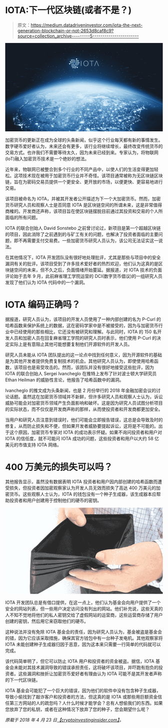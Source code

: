 # IOTA:下一代区块链(或者不是？)

> 原文：<https://medium.datadriveninvestor.com/iota-the-next-generation-blockchain-or-not-2653d8caf8c9?source=collection_archive---------5----------------------->

![](img/eb0832a4ab65d52163dbfaaea1c5294c.png)

加密货币的更新正在成为全球的头条新闻，似乎这个行业每天都有新的事情发生。数字硬币爱好者认为，未来还会有更多，该行业将继续增长，最终改变传统货币的交易方式。也许我们不需要等待太久，因为未来已经到来。专家认为，将物联网(IoT)融入加密货币技术是一个绝妙的想法。

近年来，物联网已被整合到多个行业的不同产品中，以使人们的生活变得更加轻松。这项技术现在被用于加密货币行业并不奇怪。该项目通常被称为无区块链区块链，旨在为密码交易员提供一个更安全、更开放的市场，以便更快、更容易地进行交易。

该项目被命名为 IOTA，并被其开发者公开描述为下一个大加密货币。然而，加密货币研究人员和观察人士是否同意 IOTA 是区块链空间的所谓未来，这是非常值得商榷的。开发商还声称，该项目旨在使区块链摆脱目前通过其投资和交易的个人所面临的所有问题。

IOTA 的联合创始人 David Sonstebo 之前曾讨论过，新项目是第一个超越区块链的项目，因此消除了之前遇到的与矿工有关的问题，也解决了投资者面临的主要问题，即不再需要支付交易费。一些加密货币研究人员认为，该公司无法证实这一说法。

在其他情况下，IOTA 开发团队没有很好地处理批评，尤其是那些与项目中的安全漏洞有关的批评。该项目受到了许多技术爱好者的热烈欢迎，他们认为这真的是区块链空间的未来，但不久之后，负面情绪开始蔓延。据报道，对 IOTA 技术的负面评论始于去年 9 月，此前麻省理工学院运营的 DCI(数字货币倡议)的一组研究人员发现了他们认为 IOTA 代码中的一个漏洞。

# IOTA 编码正确吗？

据报道，研究人员认为，该项目的开发人员使用了一种内部创建的名为 P-Curl 的哈希函数来保护系统上的数据，这在密码学家中是不被接受的，因为与加密货币行业中已经使用的那些相比，它还没有被研究和理解。与此同时，IOTA 的 150 名开发人员和加密人员在回复麻省理工学院的研究人员时表示，他们使用 P-Curl 的决定实际上是有意阻止其他可能想要复制他们开源软件的开发人员。

研究人员未能从 IOTA 团队提出的这一论点中找到任何意义，因为开源软件的基础是为其他开发者提供免费复制技术的机会。其他研究人员认为，即使使用哈希函数，该项目也是易受攻击的。然而，该团队并没有很好地接受这些批评，因为 IOTA 的联合创始人 Sergei Ivancheglo 在推特上发布了针对波士顿大学研究员 Ethan Heilman 的威胁性言论，他报告了哈希函数中的漏洞。

Ivancheglo 的推文成为头条新闻，也是 2 月份举行的 2018 年金融加密会议的讨论话题。虽然这在加密货币领域并不新鲜，但许多研究人员和观察人士认为，诉讼威胁可能会对加密货币领域产生负面影响和破坏。这是因为研究人员试图分析项目的实际状态，而不仅仅是开发商声称的那样，从而使投资者和开发商都更加安全。

当用户和研究人员注意到错误时，他们可能会立即报告错误，这总是会导致及时的修复，从而防止损失和不便，但如果开发者威胁要提起诉讼，这将是不可能的。出于这个原因，加密货币专家对 IOTA 的成功表示怀疑。如果不询问投资者和用户对 IOTA 的信任度，就不可能问 IOTA 成功的问题，这些投资者和用户以大约 58 亿美元的市值支持 IOTA 网络。

# 400 万美元的损失可以吗？

其他报告显示，虽然没有数据表明 IOTA 投资者和用户因内部创建的哈希函数而遭受损失，但投资者因加密观察家认为开发人员无效而损失了高达 400 万美元的加密货币。这些观察人士认为，IOTA 的钱包没有一个种子生成器，该生成器本应帮助投资者和用户创建用于控制他们的硬币的密钥。

![](img/665b29498c6999dbbc58eaddfd84b526.png)

IOTA 开发团队总是有借口提供，在这一点上，他们认为基金会向用户提供了一个安全的网站列表，但一些用户决定访问没有列出的网站。他们补充说，这些天真的人不知不觉地将他们的私人密钥交给了虚假网站的运营商，这些运营商存储了用户创建的密钥，然后用它来窃取他们的硬币。

这种说法并没有免除 IOTA 基金会的责任，因为研究人员认为，基金被盗是基金会的错，因为它应该采取措施，确保其官方钱包中有一台种子发电机。其他观察家将 IOTA 未能创建种子生成器归因于恶意，因为这本来只需要一行简单的代码就可以完成。

该代码简单明了，但它可以防止 IOTA 用户和投资者的资金被盗。据信，IOTA 基金会未能对其技术漏洞导致的错误承担责任，这将破坏该项目，并吓跑有抱负的投资者。这些漏洞和挫折让加密货币爱好者有理由认为 IOTA 可能不是其开发者声称的下一代区块链。

IOTA 基金会可能犯了一个巨大的错误，因为他们的软件中没有包含种子生成器，导致小偷找到了敲诈客户和投资者的方法，但这真的是 IOTA 或那些用巨额资金信任第三方网站的人的疏忽吗？人什么时候才能学会？总有人想偷我们的东西。如果您放弃了您的私钥，或者在这种情况下放弃了您的种子，您会期望什么呢？

*原载于 2018 年 4 月 23 日*[*【cryptoinvestinginsider.com】*](https://cryptoinvestinginsider.com/blog/iota-the-next-generation-blockchain-or-not/)*。*